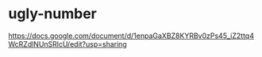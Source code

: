 # ugly-number

https://docs.google.com/document/d/1enpaGaXBZ8KYRBv0zPs45_iZ2ttq4WcRZdlNUnSRlcU/edit?usp=sharing
